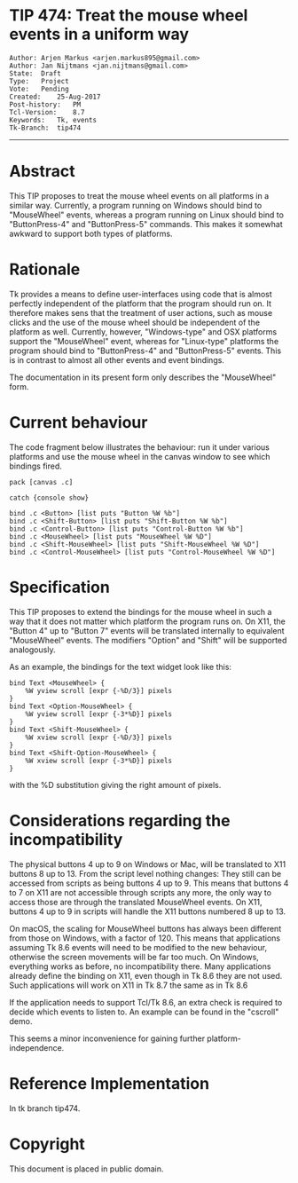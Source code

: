 # TIP 474: Treat the mouse wheel events in a uniform way
	Author:	Arjen Markus <arjen.markus895@gmail.com>
	Author:	Jan Nijtmans <jan.nijtmans@gmail.com>
	State:	Draft
	Type:	Project
	Vote:	Pending
	Created:	25-Aug-2017
	Post-history:	PM
	Tcl-Version:	8.7
	Keywords:	Tk, events
	Tk-Branch:	tip474
-----

# Abstract

This TIP proposes to treat the mouse wheel events on all platforms in a
similar way. Currently, a program running on Windows should bind to
"MouseWheel" events, whereas a program running on Linux should bind to
"ButtonPress-4" and "ButtonPress-5" commands. This makes it somewhat
awkward to support both types of platforms.


# Rationale

Tk provides a means to define user-interfaces using code that is almost
perfectly independent of the platform that the program should run on. It
therefore makes sens that the treatment of user actions, such as mouse
clicks and the use of the mouse wheel should be independent of the
platform as well. Currently, however, "Windows-type" and OSX platforms
support the "MouseWheel" event, whereas for "Linux-type" platforms the
program should bind to "ButtonPress-4" and "ButtonPress-5"  events.
This is in contrast to almost all other events and event bindings.

The documentation in its present form only describes the "MouseWheel"
form.


# Current behaviour

The code fragment below illustrates the behaviour: run it under various
platforms and use the mouse wheel in the canvas window to see which
bindings fired.

    pack [canvas .c]
    
    catch {console show}
    
    bind .c <Button> [list puts "Button %W %b"]
    bind .c <Shift-Button> [list puts "Shift-Button %W %b"]
    bind .c <Control-Button> [list puts "Control-Button %W %b"]
    bind .c <MouseWheel> [list puts "MouseWheel %W %D"]
    bind .c <Shift-MouseWheel> [list puts "Shift-MouseWheel %W %D"]
    bind .c <Control-MouseWheel> [list puts "Control-MouseWheel %W %D"]


# Specification

This TIP proposes to extend the bindings for the mouse wheel in such a
way that it does not matter which platform the program runs on. On
X11, the "Button 4" up to "Button 7" events will be translated internally
to equivalent "MouseWheel" events. The modifiers "Option" and "Shift"
will be supported analogously.

As an example, the bindings for the text widget look like this:

    bind Text <MouseWheel> {
        %W yview scroll [expr {-%D/3}] pixels
    }
    bind Text <Option-MouseWheel> {
        %W yview scroll [expr {-3*%D}] pixels
    }
    bind Text <Shift-MouseWheel> {
        %W xview scroll [expr {-%D/3}] pixels
    }
    bind Text <Shift-Option-MouseWheel> {
        %W xview scroll [expr {-3*%D}] pixels
    }

with the %D substitution giving the right amount of pixels.

# Considerations regarding the incompatibility

The physical buttons 4 up to 9 on Windows or Mac, will be
translated to X11 buttons 8 up to 13. From the script level
nothing changes: They still can be accessed from scripts
as being buttons 4 up to 9. This means that buttons 4 to 7
on X11 are not accessible through scripts any more, the
only way to access those are through the translated
MouseWheel events. On X11, buttons 4 up to 9 in scripts
will handle the X11 buttons numbered 8 up to 13.

On macOS, the scaling for MouseWheel buttons has always
been different from those on Windows, with a factor of 120.
This means that applications assuming Tk 8.6 <MouseWheel>
events will need to be modified to the new behaviour,
otherwise the screen movements will be far too much.
On Windows, everything works as before, no incompatibility
there. Many applications already define the <MouseWheel>
binding on X11, even though in Tk 8.6 they are not
used. Such applications will work on X11 in Tk 8.7 the
same as in Tk 8.6

If the application needs to support Tcl/Tk 8.6, an extra
check is required to decide which events to listen to.
An example can be found in the "cscroll" demo.

This seems a minor inconvenience for gaining further
platform-independence.

# Reference Implementation

In tk branch tip474.

# Copyright

This document is placed in public domain.


